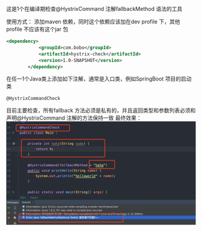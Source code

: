 这是1个在编译期检查@HystrixCommand 注解fallbackMethod 语法的工具

使用方式：
添加maven 依赖，同时这个依赖应该加在dev profile 下，其他profile 不应该有这个jar 包
```xml
<dependency>
            <groupId>com.bobo</groupId>
            <artifactId>hystrix-check</artifactId>
            <version>1.0-SNAPSHOT</version>
        </dependency>
```
在任一1个Java类上添加如下注解，通常是入口类，例如SpringBoot 项目的启动类
```text
@HystrixCommandCheck
```
目前主要检查，所有fallback 方法必须是私有的，并且返回类型和参数列表必须和声明@HystrixCommand 注解的方法保持一致
最终效果：
![image](img/img.png)
